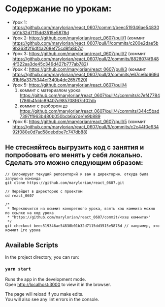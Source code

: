 # Содержание по урокам:

- Урок 1: https://github.com/marylorian/react_0607/commit/beec519346ae54830b01b32d7115dd3515e5878d
- Урок 2: https://github.com/marylorian/react_0607/pull/1 (коммит https://github.com/marylorian/react_0607/pull/1/commits/c200e2dae5b9b363f2f6df4a268ef75cd8fa8b7c)
- Урок 3: https://github.com/marylorian/react_0607/pull/2 (коммит https://github.com/marylorian/react_0607/pull/2/commits/8828074f9484f322aa3de45c349d427b777ab782)
- Урок 4: https://github.com/marylorian/react_0607/pull/3 (коммит https://github.com/marylorian/react_0607/pull/3/commits/e67ce6d669d81bf6a3375344cf340b4de2657920)
- Урок 5: https://github.com/marylorian/react_0607/pull/4 
  1. коммит с материалом урока https://github.com/marylorian/react_0607/pull/4/commits/c7ef47784f786b4fddc89407c985708f67cf02db
  2. коммит с разбором дз https://github.com/marylorian/react_0607/pull/4/commits/344c5bad7397ff963b480b050bcb6a2de1e9b889
- Урок 6: https://github.com/marylorian/react_0607/pull/5 (коммит https://github.com/marylorian/react_0607/pull/5/commits/c2c44f0e93492f080e0d7ad58debdbe7c747db88)

## Не стесняйтесь выгрузить код с занятия и попробовать его менять у себя локально. Сделать это можно следующим образом:

``` 
// Склонирует текущий репозиторий к вам в директорию, откуда была запущена команда
git clone https://github.com/marylorian/react_0607.git

// Перейдет в директорию с проектом
cd react_0607

/* 
 * Переключится на коммит конкретного урока, взять хэш коммита можно по ссылке на код урока 
 * "https://github.com/marylorian/react_0607/commit/<хэш коммита>"
 */
git checkout beec519346ae54830b01b32d7115dd3515e5878d // например, это коммит 1го урока
```

## Available Scripts

In the project directory, you can run:

### `yarn start`

Runs the app in the development mode.\
Open [http://localhost:3000](http://localhost:3000) to view it in the browser.

The page will reload if you make edits.\
You will also see any lint errors in the console.

